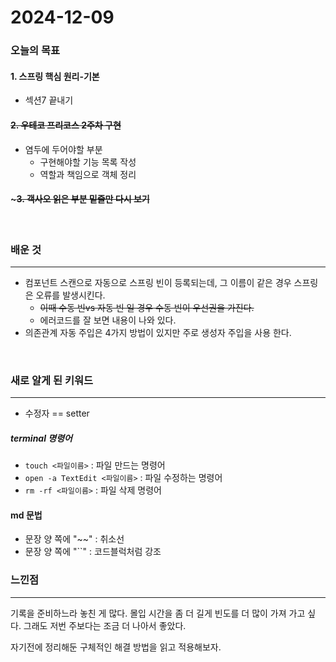 # 2024-12-09

### 오늘의 목표
#### 1. 스프링 핵심 원리-기본
- 섹션7 끝내기
#### ~~2. 우테코 프리코스 2주차 구현~~
- 염두에 두어야할 부분
    - 구현해야할 기능 목록 작성
    - 역할과 책임으로 객체 정리
#### ~~~3. 객사오 읽은 부분 밑줄만 다시 보기~~

<br>

### 배운 것
- - - 
- 컴포넌트 스캔으로 자동으로 스프링 빈이 등록되는데, 그 이름이 같은 경우 스프링은 오류를 발생시킨다.
    - ~~이때 수동 빈vs 자동 빈 일 경우 수동 빈이 우선권을 가진다.~~
    - 에러코드를 잘 보면 내용이 나와 있다.
- 의존관계 자동 주입은 4가지 방법이 있지만 주로 생성자 주입을 사용 한다.

<br>

### 새로 알게 된 키워드
- - - 
- 수정자 == setter
##### terminal 명령어
- `touch <파일이름>` : 파일 만드는 명령어
- `open -a TextEdit <파일이름>` : 파일 수정하는 명령어
- `rm -rf <파일이름>` : 파일 삭제 명령어
#### md 문법
- 문장 양 쪽에 "~~" : 취소선
- 문장 양 쪽에 "``" : 코드블럭처럼 강조

### 느낀점
- - - 
기록을 준비하느라 놓친 게 많다. 몰입 시간을 좀 더 길게 빈도를 더 많이 가져 가고 싶다. 그래도 저번 주보다는 조금 더 나아서 좋았다. 

자기전에 정리해둔 구체적인 해결 방법을 읽고 적용해보자.